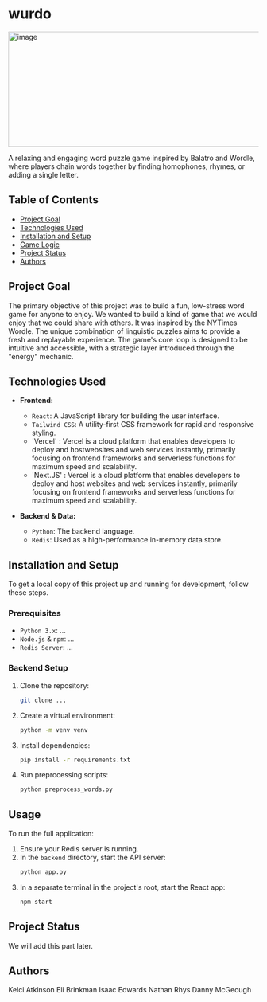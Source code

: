 # wurdo
<img width="815" height="231" alt="image" src="https://github.com/user-attachments/assets/48e5cf77-5bda-41cd-9fd7-7640dba34efe" />

A relaxing and engaging word puzzle game inspired by Balatro and Wordle, where players chain words together by finding homophones, rhymes, or adding a single letter.

## Table of Contents

- [Project Goal](#project-goal)
- [Technologies Used](#technologies-used)
- [Installation and Setup](#installation-and-setup)
- [Game Logic](#game-logic)
- [Project Status](#project-status)
- [Authors](#authors)

## Project Goal
The primary objective of this project was to build a fun, low-stress word game for anyone to enjoy. We wanted to build a kind of game that we would enjoy that we could share with others. It was inspired by the NYTimes Wordle. The unique combination of linguistic puzzles aims to provide a fresh and replayable experience. The game's core loop is designed to be intuitive and accessible, with a strategic layer introduced through the "energy" mechanic.

## Technologies Used
- **Frontend:**
  - `React`: A JavaScript library for building the user interface.
  - `Tailwind CSS`: A utility-first CSS framework for rapid and responsive styling.
  -  'Vercel' : Vercel is a cloud platform that enables developers to deploy and hostwebsites and web services instantly, primarily focusing on frontend       frameworks and serverless functions for maximum speed and scalability.
  -  'Next.JS' : Vercel is a cloud platform that enables developers to deploy and host websites and web services instantly, primarily focusing on frontend frameworks and serverless functions for maximum speed and scalability.

- **Backend & Data:**
  - `Python`: The backend language.
  - `Redis`: Used as a high-performance in-memory data store.

## Installation and Setup

To get a local copy of this project up and running for development, follow these steps.

### Prerequisites

* `Python 3.x`: ...
* `Node.js` & `npm`: ...
* `Redis Server`: ...

### Backend Setup

1.  Clone the repository:
    ```bash
    git clone ...
    ```
2.  Create a virtual environment:
    ```bash
    python -m venv venv
    ```
3.  Install dependencies:
    ```bash
    pip install -r requirements.txt
    ```
4.  Run preprocessing scripts:
    ```bash
    python preprocess_words.py
    ```

## Usage

To run the full application:

1.  Ensure your Redis server is running.
2.  In the `backend` directory, start the API server:
    ```bash
    python app.py
    ```
3.  In a separate terminal in the project's root, start the React app:
    ```bash
    npm start
    ```
## Project Status
We will add this part later.

## Authors
Kelci Atkinson
Eli Brinkman
Isaac Edwards
Nathan Rhys
Danny McGeough
